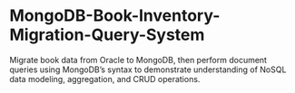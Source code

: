# MongoDB-Book-Inventory-Migration-Query-System
Migrate book data from Oracle to MongoDB, then perform document queries using MongoDB’s syntax to demonstrate understanding of NoSQL data modeling, aggregation, and CRUD operations.
